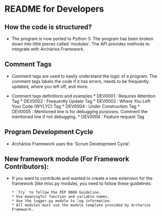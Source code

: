 # README for Developers

## How the code is structured?

+ The program is now ported to Python 3. The program has been
  broken down into little pieces called 'modules'. The API
  provides methods to integrate with Archários Framework.

## Comment Tags

+ Comment tags are used to easily understand
  the logic of a program. The comment tags
  labels the code if it has errors, needs to
  be frequently updated, where you left off,
  and more.

+ Comment tags definitions and examples
      * DEV0001 : Requires Attention Tag
      * DEV0002 : Frequently Update Tag
      * DEV0003 : Where You Left Your Code (WYLYC) Tag
      * DEV0004 : Under Construction Tag
      * DEV0005 : Mentioned line is for debugging purposes.
                  Comment the mentioned line if not debugging.
      * DEV0006 : Feature request Tag

## Program Development Cycle

+ Archários Framework uses the 'Scrum Development Cycle'.

## New framework module (For Framework Contributors):
+ If you want to contribute and wanted to create a new extension for the
  framework (like misc.py module), you need to follow these guidelines:

      * `Try` to follow the PEP 0008 Guideline.
      * Use meaningful function and variable names.
      * Use the logger.py module to log information.
      * All modules must use the module template provided by Archarios Framework.

